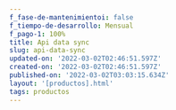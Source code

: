```yaml
---
f_fase-de-mantenimientoi: false
f_tiempo-de-desarrollo: Mensual
f_pago-1: 100%
title: Api data sync
slug: api-data-sync
updated-on: '2022-03-02T02:46:51.597Z'
created-on: '2022-03-02T02:46:51.597Z'
published-on: '2022-03-02T03:03:15.634Z'
layout: '[productos].html'
tags: productos
---
```



